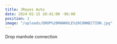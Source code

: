 ```yaml
---
title: JReyes Auto
date: 2024-02-15 10:41:00 -06:00
position: 1
image: "/uploads/DROP%20MANHOLE%20CONNECTION.jpg"
---
```


Drop manhole connection